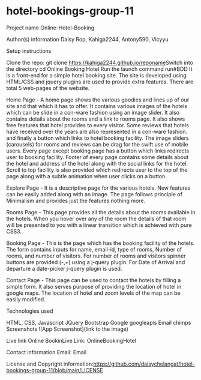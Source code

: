 # hotel-bookings-group-11
Project name
Online-Hotel-Booking

Author(s) information
Daisy Rop, Kahiga2244, Antony590, Vicyyu

Setup instructions
​

Clone the repo: git clone https://kahiga2244.github.io/reponame​
Switch into the directory cd Online Booking Hotel​
Run the launch command run​#BDD​
It is a front-end for a simple hotel booking site. The site is developed using HTML/CSS and jquery plugins are used to provide extra features. There are total 5 web-pages of the website.

Home Page - A home page shows the various goodies and lines up of our site and that which it has to offer. It contains various images of the hotels which can be slide in a con-ware fashion using an image slider. It also contains details about the rooms and a link to rooms page. It also shows free features that hotel provides to every visitor. Some reviews that hotels have received over the years are also represented in a con-ware fashion. and finally a button which links to hotel booking facility. The image sliders (carousels) for rooms and reviews can be drag for the swift use of mobile users. Every page except booking page has a button which links redirects user to booking facility. Footer of every page contains some details about the hotel and address of the hotel along with the social links for the hotel. Scroll to top facility is also provided which redirects user to the top of the page along with a subtle animation when user clicks on a button.

Explore Page - It is a descriptive page for the various hotels. New features can be easily added along with an image. The page follows principle of Minimalism and provides just the features nothing more.

Rooms Page - This page provides all the details about the rooms available in the hotels. When you hover over any of the room the details of that room will be presented to you with a linear transition which is achieved with pure CSS3.

Booking Page - This is the page which has the booking facility of the hotels. The form contains inputs for name, email-id, type of rooms, Number of rooms, and number of visitors. For number of rooms and visitors spinner buttons are provided (-,+) using a j-query plugin. For Date of Arrival and departure a date-picker j-query plugin is used.

Contact Page - This page can be used to contact the hotels by filling a simple form. It also serves purpose of providing the location of hotel in google maps. The location of hotel and zoom levels of the map can be easily modified.

Technologies used
​

HTML, CSS, Javascript
JQuery
Bootstrap
Google googleapis
Email chimps​
Screenshots
​![App Screenshot](link to the image)​

Live link
​Online BookinLive Link: OnlineBookingHotel​

Contact information
Email: Email
​

License and Copyright information:https://github.com/daisychelangat/hotel-bookings-group-11/blob/main/LICENSE

